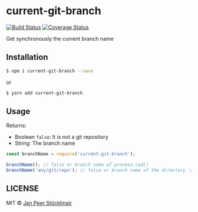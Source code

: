# current-git-branch

[![Build Status](https://travis-ci.org/JPeer264/node-current-git-branch.svg?branch=master)](https://travis-ci.org/JPeer264/node-current-git-branch) [![Coverage Status](https://coveralls.io/repos/github/JPeer264/node-current-git-branch/badge.svg?branch=master)](https://coveralls.io/github/JPeer264/node-current-git-branch?branch=master)

Get synchronously the current branch name

## Installation

```sh
$ npm i current-git-branch --save
```
or
```sh
$ yarn add current-git-branch
```

## Usage

Returns:
- Boolean `false`: It is not a git repository
- String: The branch name

```js
const branchName = require('current-git-branch');

branchName(); // false or branch name of process.cwd()
branchName('any/git/repo'); // false or branch name of the directory 'any/git/repo'
```

## LICENSE

MIT © [Jan Peer Stöcklmair](https://www.jpeer.at)
